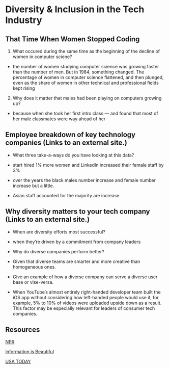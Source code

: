 # Diversity & Inclusion in the Tech Industry
>
## That Time When Women Stopped Coding

1. What occured during the same time as the beginning of the decline of women in computer sciene?

* the number of women studying computer science was growing faster than the number of men. But in 1984, something changed. The percentage of women in computer science flattened, and then plunged, even as the share of women in other technical and professional fields kept rising

2. Why does it matter that males had been playing on computers growing up?

* because when she took her first intro class — and found that most of her male classmates were way ahead of her

## Employee breakdown of key technology companies (Links to an external site.)

* What three take-a-ways do you have looking at this data?

* start hired 1% more women and LinkedIn increased their female staff by 3%

* over the years the black males number increase and female number increase but a little.

* Asian staff accounted for the majority are increase.

## Why diversity matters to your tech company (Links to an external site.)

* When are diversity efforts most successful?

* when they’re driven by a commitment from company leaders

* Why do diverse companies perform better?

* Given that diverse teams are smarter and more creative than homogeneous ones.

* Give an example of how a diverse company can serve a diverse user base or vise-versa.

* When YouTube’s almost entirely right-handed developer team built the iOS app without considering how left-handed people would use it, for example, 5% to 10% of videos were uploaded upside down as a result. This factor may be especially relevant for leaders of consumer tech companies.

## Resources

[NPR](https://www.npr.org/sections/money/2014/10/21/357629765/when-women-stopped-coding)

[Information is Beautiful](https://informationisbeautiful.net/visualizations/diversity-in-tech/)

[USA TODAY](https://www.usatoday.com/story/tech/columnist/2015/07/21/why-diversity-matters-your-tech-company30419871/)
